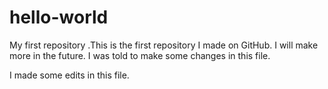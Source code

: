 # hello-world
My first repository
.This is the first repository I made on GitHub. I will make more in the future. 
I was told to make some changes in this file. 

I made some edits in this file.
